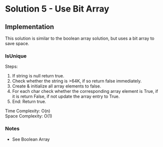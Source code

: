 ﻿# Solution 5 - Use Bit Array

## Implementation 
This solution is similar to the boolean array solution, but uses a bit array to save space.

### IsUnique

Steps:
1. If string is null return true.
2. Check whether the string is >64K, if so return false immediately.
3. Create & initialize all array elements to false. 
4. For each char check whether the corresponding array element is True, if it is return False, if not update the array entry to True.
5. End: Return true.

Time Complexity: O(n)  
Space Complexity: O(1)  

### Notes
- See Boolean Array
